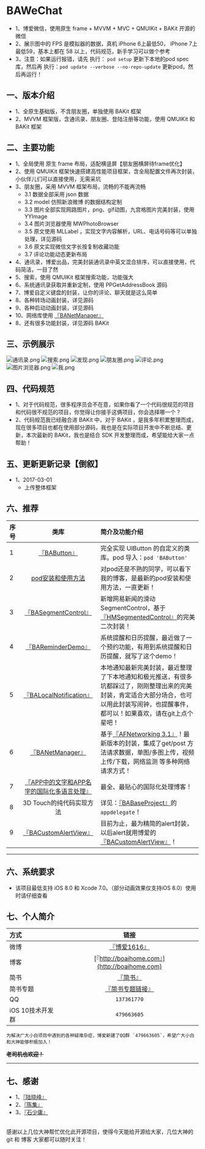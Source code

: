 # BAWeChat
* 1、博爱微信，使用原生 frame + MVVM + MVC + QMUIKit + BAKit 开源的微信<br>
* 2、展示图中的 FPS 是模拟器的数据，真机 iPhone 6上最低50， iPhone 7上最低59，基本上都在 58 以上，代码规范，新手学习可以做个参考 
* 3、注意：如果运行报错，请先 执行： `pod setup` 更新下本地的pod spec 库，然后再 执行：`pod update --verbose --no-repo-update` 更新pod，然后再运行！

## 一、版本介绍
* 1、全原生基础版，不含朋友圈，单独使用 BAKit 框架
* 2、MVVM 框架版，含通讯录、朋友圈、登陆注册等功能，使用 QMUIKit 和 BAKit 框架

## 二、主要功能
* 1、全局使用 原生 frame 布局，适配横竖屏【朋友圈横屏待frame优化】
* 2、使用 QMUIKit 框架快速搭建高性能项目框架，含全局配置文件再次封装，小伙伴儿们可以直接使用，无需采坑
* 3、朋友圈，采用 MVVM 框架布局，流畅的不能再流畅
	* 3.1 数据全部采用 json 数据
	* 3.2 model 仿照新浪微博 的数据结构定制
	* 3.3 图片全部实现网路图片，png、gif动图，九宫格图片完美封装，使用 YYImage
	* 3.4 图片浏览器使用 MWPhotoBrowser 
	* 3.5 原文使用 MLLabel ，实现文字内容解析，URL、电话号码等可以单独处理，详见源码
	* 3.6 原文实现微信文字长按复制收藏功能
	* 3.7 评论功能动态更新布局
* 4、通讯录，博爱出品，完美封装通讯录中英文混合排序，可以直接使用，代码简洁，一目了然
* 5、搜索，使用 QMUIKit 框架搜索功能，功能强大
* 6、系统通讯录获取并重新定制，使用 PPGetAddressBook 源码
* 7、博爱自定义键盘的封装，让你的评论、聊天就是这么简单
* 8、各种转场动画封装，详见源码
* 9、各种启动动画封装，详见源码
* 10、网络库使用 [『BANetManager』](https://github.com/boai/BANetManager) 
* 8、还有很多功能封装，详见源码 BAKit 

## 三、示例展示
![通讯录.png](https://github.com/boai/BAWeChat/blob/master/Images/通讯录.png)
![搜索.png](https://github.com/boai/BAWeChat/blob/master/Images/搜索.png)
![发现.png](https://github.com/boai/BAWeChat/blob/master/Images/发现.png)
![朋友圈.png](https://github.com/boai/BAWeChat/blob/master/Images/朋友圈.png)
![评论.png](https://github.com/boai/BAWeChat/blob/master/Images/评论.png)
![图片浏览器.png](https://github.com/boai/BAWeChat/blob/master/Images/图片浏览器.png)
![我.png](https://github.com/boai/BAWeChat/blob/master/Images/我.png)


## 四、代码规范
* 1、对于代码规范，很多程序员会不在意，如果你看了一个代码很规范的项目和代码很不规范的项目，你觉得让你接手这俩项目，你会选择哪一个？
* 2、代码规范我已经融合进 BAKit 中，对于 BAKit ，是我多年积累整理而成，现在很多项目也都在使用部分源码，我也是在实际项目开发中不断总结、更新，本次最新的 BAKit，我也是结合 SDK 开发整理而成，希望能给大家一点帮助！

## 五、更新更新记录【倒叙】
* 1、2017-03-01
	* 上传整体框架

## 六、推荐
序号 | 类库 | 简介及功能介绍 
:----------- | :-----------: | :-----------
1         | [『BAButton』](https://github.com/boai/BAButton)        | 完全实现 UIButton 的自定义的类库。pod 导入：`pod 'BAButton'`
2         | [pod安装和使用方法](http://www.cnblogs.com/boai/p/4977976.html)        | 对pod还是不熟的同学，可以看下我的博客，是最新的pod安装和使用方法，一直更新！
3         | [『BASegmentControl』](https://github.com/boai/BASegmentControl)        | 新增网易新闻的滑动SegmentControl，基于[『HMSegmentedControl』](https://github.com/HeshamMegid/HMSegmentedControl)的完美二次封装！
4         | [『BAReminderDemo』](https://github.com/boai/BAReminderDemo)        | 系统提醒和日历提醒，最近做了一个预约功能，有用到系统提醒和日历提醒，就写了这个demo！
5         | [『BALocalNotification』](https://github.com/boai/BALocalNotification)        | 本地通知最新完美封装，最近整理了下本地通知和极光推送，有很多坑都踩过了，刚刚整理出来的完美封装，肯定适合大部分场合，也可以用此封装写闹钟，也提醒事件，都可以！如果喜欢，请在git上点个星吧！
6         | [『BANetManager』](https://github.com/boai/BANetManager)        | 基于[『AFNetworking 3.1』](https://github.com/AFNetworking/AFNetworking)！最新版本的封装，集成了get/post 方法请求数据，单图/多图上传，视频上传/下载，网络监测 等多种网络请求方式！
7         | [『APP中的文字和APP名字的国际化多语言处理』](http://www.cnblogs.com/boai/p/5337558.html)        | 最全、最贴心的国际化处理博客！
8         | 3D Touch的纯代码实现方法        | 详见：[『BABaseProject』](https://github.com/boai/BABaseProject)的`appdelegate`！
9         | [『BACustomAlertView』](https://github.com/boai/BACustomAlertView)       | 目前为止，最为精简的alert封装，以后alert就用博爱的[『BACustomAlertView』](https://github.com/boai/BACustomAlertView)！

---
## 六、系统要求
* 该项目最低支持 iOS 8.0 和 Xcode 7.0。（部分动画效果仅支持iOS 8.0）使用时请仔细查看
	
## 七、个人简介
方式     | 链接 | 
:----------- | :-----------: | 
微博     | [『博爱1616』](http://weibo.com/2706728003/profile?rightmod=1&wvr=6&mod=personinfo&is_all=1)        |
博客     | [『http://boaihome.com』](http://boaihome.com)   | 
简书     | [『简书』](http://www.jianshu.com/users/95c9800fdf47/latest_articles) | 
简书专题  | [『简书专题链接』](http://www.jianshu.com/collection/072d578bf782) | 
QQ       | `137361770`        | 
iOS 10技术开发群       | `479663605`        | 

    为解决广大小白项目中遇到的各种疑难杂症，博爱新建了QQ群 `479663605`，希望广大小白和大神能够积极加入！

**~~老司机也欢迎！~~**

---

	
## 七、感谢

* 1、[『陆晓峰』](https://github.com/zeR0Lu)
* 2、[『陈集』](https://github.com/chenjipdc)
* 3、[『石少庸』](http://www.jianshu.com/u/0726f4d689a3)
<br>
	感谢以上几位大神帮忙优化此开源项目，使得今天能给开源给大家，几位大神的 git 和 博客 大家都可以随时关注！
	
	
	
	
	